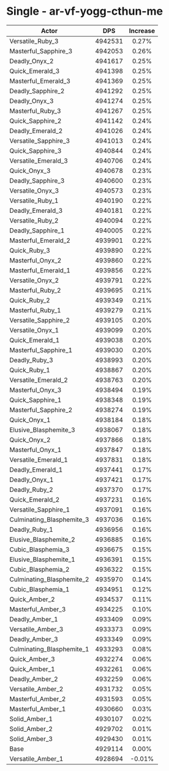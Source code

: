 # Single - ar-vf-yogg-cthun-me
| Actor | DPS | Increase |
|---|:---:|:---:|
|Versatile_Ruby_3|4942531|0.27%|
|Masterful_Sapphire_3|4942053|0.26%|
|Deadly_Onyx_2|4941617|0.25%|
|Quick_Emerald_3|4941398|0.25%|
|Masterful_Emerald_3|4941369|0.25%|
|Deadly_Sapphire_2|4941292|0.25%|
|Deadly_Onyx_3|4941274|0.25%|
|Masterful_Ruby_3|4941267|0.25%|
|Quick_Sapphire_2|4941142|0.24%|
|Deadly_Emerald_2|4941026|0.24%|
|Versatile_Sapphire_3|4941013|0.24%|
|Quick_Sapphire_3|4940844|0.24%|
|Versatile_Emerald_3|4940706|0.24%|
|Quick_Onyx_3|4940678|0.23%|
|Deadly_Sapphire_3|4940600|0.23%|
|Versatile_Onyx_3|4940573|0.23%|
|Versatile_Ruby_1|4940190|0.22%|
|Deadly_Emerald_3|4940181|0.22%|
|Versatile_Ruby_2|4940094|0.22%|
|Deadly_Sapphire_1|4940005|0.22%|
|Masterful_Emerald_2|4939901|0.22%|
|Quick_Ruby_3|4939890|0.22%|
|Masterful_Onyx_2|4939860|0.22%|
|Masterful_Emerald_1|4939856|0.22%|
|Versatile_Onyx_2|4939791|0.22%|
|Masterful_Ruby_2|4939695|0.21%|
|Quick_Ruby_2|4939349|0.21%|
|Masterful_Ruby_1|4939279|0.21%|
|Versatile_Sapphire_2|4939105|0.20%|
|Versatile_Onyx_1|4939099|0.20%|
|Quick_Emerald_1|4939038|0.20%|
|Masterful_Sapphire_1|4939030|0.20%|
|Deadly_Ruby_3|4938993|0.20%|
|Quick_Ruby_1|4938867|0.20%|
|Versatile_Emerald_2|4938763|0.20%|
|Masterful_Onyx_3|4938494|0.19%|
|Quick_Sapphire_1|4938348|0.19%|
|Masterful_Sapphire_2|4938274|0.19%|
|Quick_Onyx_1|4938184|0.18%|
|Elusive_Blasphemite_3|4938067|0.18%|
|Quick_Onyx_2|4937866|0.18%|
|Masterful_Onyx_1|4937847|0.18%|
|Versatile_Emerald_1|4937831|0.18%|
|Deadly_Emerald_1|4937441|0.17%|
|Deadly_Onyx_1|4937421|0.17%|
|Deadly_Ruby_2|4937370|0.17%|
|Quick_Emerald_2|4937231|0.16%|
|Versatile_Sapphire_1|4937091|0.16%|
|Culminating_Blasphemite_3|4937036|0.16%|
|Deadly_Ruby_1|4936956|0.16%|
|Elusive_Blasphemite_2|4936885|0.16%|
|Cubic_Blasphemia_3|4936675|0.15%|
|Elusive_Blasphemite_1|4936391|0.15%|
|Cubic_Blasphemia_2|4936322|0.15%|
|Culminating_Blasphemite_2|4935970|0.14%|
|Cubic_Blasphemia_1|4934951|0.12%|
|Quick_Amber_2|4934537|0.11%|
|Masterful_Amber_3|4934225|0.10%|
|Deadly_Amber_1|4933409|0.09%|
|Versatile_Amber_3|4933373|0.09%|
|Deadly_Amber_3|4933349|0.09%|
|Culminating_Blasphemite_1|4933293|0.08%|
|Quick_Amber_3|4932274|0.06%|
|Quick_Amber_1|4932261|0.06%|
|Deadly_Amber_2|4932259|0.06%|
|Versatile_Amber_2|4931732|0.05%|
|Masterful_Amber_2|4931593|0.05%|
|Masterful_Amber_1|4930660|0.03%|
|Solid_Amber_1|4930107|0.02%|
|Solid_Amber_2|4929702|0.01%|
|Solid_Amber_3|4929430|0.01%|
|Base|4929114|0.00%|
|Versatile_Amber_1|4928694|-0.01%|
